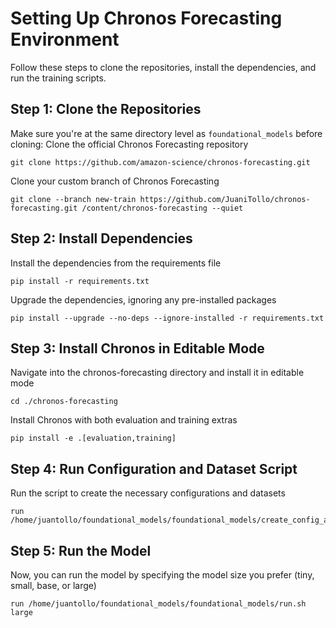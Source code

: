 # Setting Up Chronos Forecasting Environment

Follow these steps to clone the repositories, install the dependencies, and run the training scripts.

## Step 1: Clone the Repositories

Make sure you're at the same directory level as `foundational_models` before cloning:
Clone the official Chronos Forecasting repository
```
git clone https://github.com/amazon-science/chronos-forecasting.git
```
Clone your custom branch of Chronos Forecasting
```
git clone --branch new-train https://github.com/JuaniTollo/chronos-forecasting.git /content/chronos-forecasting --quiet
```

## Step 2: Install Dependencies

Install the dependencies from the requirements file
```
pip install -r requirements.txt
```
Upgrade the dependencies, ignoring any pre-installed packages
```
pip install --upgrade --no-deps --ignore-installed -r requirements.txt
```
## Step 3: Install Chronos in Editable Mode
Navigate into the chronos-forecasting directory and install it in editable mode
```
cd ./chronos-forecasting
```
Install Chronos with both evaluation and training extras
```
pip install -e .[evaluation,training]
```
## Step 4: Run Configuration and Dataset Script
Run the script to create the necessary configurations and datasets

```
run /home/juantollo/foundational_models/foundational_models/create_config_and_datasets.sh
```
## Step 5: Run the Model
Now, you can run the model by specifying the model size you prefer (tiny, small, base, or large)

```
run /home/juantollo/foundational_models/foundational_models/run.sh large
```